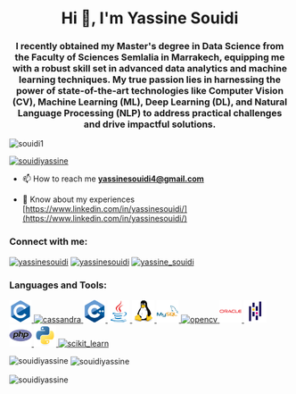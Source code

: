<h1 align="center">Hi 👋, I'm Yassine Souidi</h1>
<h3 align="center">I recently obtained my Master's degree in Data Science from the Faculty of Sciences Semlalia in Marrakech, equipping me with a robust skill set in advanced data analytics and machine learning techniques. 
My true passion lies in harnessing the power of state-of-the-art technologies like Computer Vision (CV), Machine Learning (ML), Deep Learning (DL), and Natural Language Processing (NLP) to address practical challenges and drive impactful solutions.</h3>

<p align="left"> <img src="https://komarev.com/ghpvc/?username=souidi1&label=Profile%20views&color=0e75b6&style=flat" alt="souidi1" /> </p>

<p align="left"> <a href="https://github.com/ryo-ma/github-profile-trophy"><img src="https://github-profile-trophy.vercel.app/?username=souidiyassine" alt="souidiyassine" /></a> </p>

- 📫 How to reach me **yassinesouidi4@gmail.com**

- 📄 Know about my experiences [https://www.linkedin.com/in/yassinesouidi/](https://www.linkedin.com/in/yassinesouidi/)

<h3 align="left">Connect with me:</h3>
<p align="left">
<a href="https://linkedin.com/in/yassinesouidi" target="blank"><img align="center" src="https://raw.githubusercontent.com/rahuldkjain/github-profile-readme-generator/master/src/images/icons/Social/linked-in-alt.svg" alt="yassinesouidi" height="30" width="40" /></a>
<a href="https://kaggle.com/yassinesouidi" target="blank"><img align="center" src="https://raw.githubusercontent.com/rahuldkjain/github-profile-readme-generator/master/src/images/icons/Social/kaggle.svg" alt="yassinesouidi" height="30" width="40" /></a>
<a href="https://www.hackerrank.com/yassine_souidi" target="blank"><img align="center" src="https://raw.githubusercontent.com/rahuldkjain/github-profile-readme-generator/master/src/images/icons/Social/hackerrank.svg" alt="yassine_souidi" height="30" width="40" /></a>
</p>

<h3 align="left">Languages and Tools:</h3>
<p align="left"> <a href="https://www.cprogramming.com/" target="_blank" rel="noreferrer"> <img src="https://raw.githubusercontent.com/devicons/devicon/master/icons/c/c-original.svg" alt="c" width="40" height="40"/> </a> <a href="https://cassandra.apache.org/" target="_blank" rel="noreferrer"> <img src="https://www.vectorlogo.zone/logos/apache_cassandra/apache_cassandra-icon.svg" alt="cassandra" width="40" height="40"/> </a> <a href="https://www.w3schools.com/cpp/" target="_blank" rel="noreferrer"> <img src="https://raw.githubusercontent.com/devicons/devicon/master/icons/cplusplus/cplusplus-original.svg" alt="cplusplus" width="40" height="40"/> </a> <a href="https://www.java.com" target="_blank" rel="noreferrer"> <img src="https://raw.githubusercontent.com/devicons/devicon/master/icons/java/java-original.svg" alt="java" width="40" height="40"/> </a> <a href="https://www.linux.org/" target="_blank" rel="noreferrer"> <img src="https://raw.githubusercontent.com/devicons/devicon/master/icons/linux/linux-original.svg" alt="linux" width="40" height="40"/> </a> <a href="https://www.mysql.com/" target="_blank" rel="noreferrer"> <img src="https://raw.githubusercontent.com/devicons/devicon/master/icons/mysql/mysql-original-wordmark.svg" alt="mysql" width="40" height="40"/> </a> <a href="https://opencv.org/" target="_blank" rel="noreferrer"> <img src="https://www.vectorlogo.zone/logos/opencv/opencv-icon.svg" alt="opencv" width="40" height="40"/> </a> <a href="https://www.oracle.com/" target="_blank" rel="noreferrer"> <img src="https://raw.githubusercontent.com/devicons/devicon/master/icons/oracle/oracle-original.svg" alt="oracle" width="40" height="40"/> </a> <a href="https://pandas.pydata.org/" target="_blank" rel="noreferrer"> <img src="https://raw.githubusercontent.com/devicons/devicon/2ae2a900d2f041da66e950e4d48052658d850630/icons/pandas/pandas-original.svg" alt="pandas" width="40" height="40"/> </a> <a href="https://www.php.net" target="_blank" rel="noreferrer"> <img src="https://raw.githubusercontent.com/devicons/devicon/master/icons/php/php-original.svg" alt="php" width="40" height="40"/> </a> <a href="https://www.python.org" target="_blank" rel="noreferrer"> <img src="https://raw.githubusercontent.com/devicons/devicon/master/icons/python/python-original.svg" alt="python" width="40" height="40"/> </a> <a href="https://scikit-learn.org/" target="_blank" rel="noreferrer"> <img src="https://upload.wikimedia.org/wikipedia/commons/0/05/Scikit_learn_logo_small.svg" alt="scikit_learn" width="40" height="40"/> </a> </p>

<p><img align="left" src="https://github-readme-stats.vercel.app/api/top-langs?username=souidiyassine&show_icons=true&locale=en&layout=compact" alt="souidiyassine" /></p>

<p>&nbsp;<img align="center" src="https://github-readme-stats.vercel.app/api?username=souidiyassine&show_icons=true&locale=en" alt="souidiyassine" /></p>

<p><img align="center" src="https://github-readme-streak-stats.herokuapp.com/?user=souidiyassine&" alt="souidiyassine" /></p>

